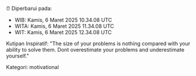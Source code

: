 ⏰ Diperbarui pada:
- WIB: Kamis, 6 Maret 2025 10.34.08 UTC
- WITA: Kamis, 6 Maret 2025 11.34.08 UTC
- WIT: Kamis, 6 Maret 2025 12.34.08 UTC

Kutipan Inspiratif:
"The size of your problems is nothing compared with your ability to solve them. Dont overestimate your problems and underestimate yourself."


Kategori: motivational

